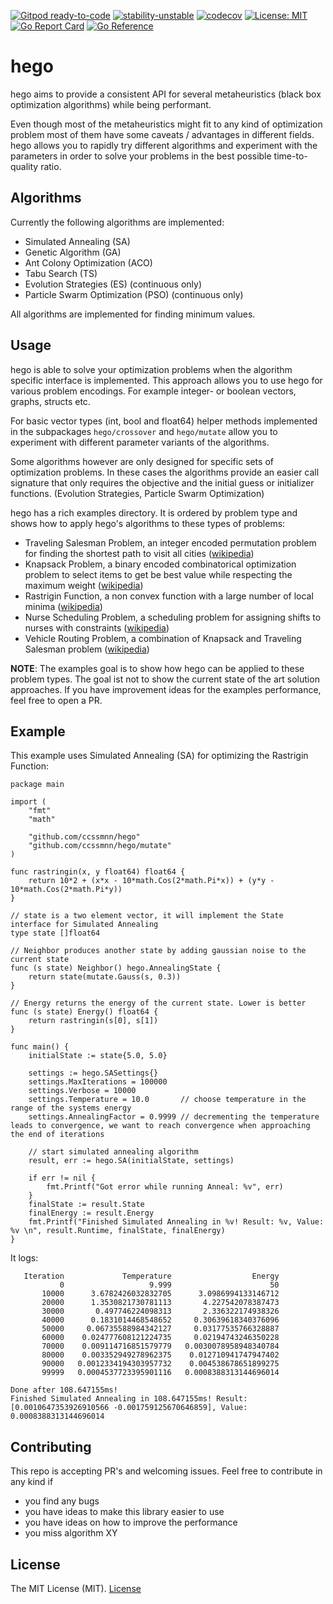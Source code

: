 [![Gitpod ready-to-code](https://img.shields.io/badge/Gitpod-ready--to--code-blue?logo=gitpod)](https://gitpod.io/#https://github.com/ccssmnn/hego) [![stability-unstable](https://img.shields.io/badge/stability-unstable-yellow.svg)](https://github.com/emersion/stability-badges#unstable) [![codecov](https://codecov.io/gh/ccssmnn/hego/branch/master/graph/badge.svg?token=F52EAPT69U)](https://codecov.io/gh/ccssmnn/hego) [![License: MIT](https://img.shields.io/badge/License-MIT-yellow.svg)](https://opensource.org/licenses/MIT) [![Go Report Card](https://goreportcard.com/badge/github.com/ccssmnn/hego)](https://goreportcard.com/report/github.com/ccssmnn/hego) [![Go Reference](https://pkg.go.dev/badge/github.com/ccssmnn/hego.svg)](https://pkg.go.dev/github.com/ccssmnn/hego)

# hego

hego aims to provide a consistent API for several metaheuristics (black box optimization algorithms) while being performant.

Even though most of the metaheuristics might fit to any kind of optimization problem most of them have some caveats / advantages in different fields. hego allows you to rapidly try different algorithms and experiment with the parameters in order to solve your problems in the best possible time-to-quality ratio.

## Algorithms

Currently the following algorithms are implemented:

- Simulated Annealing (SA)
- Genetic Algorithm (GA)
- Ant Colony Optimization (ACO)
- Tabu Search (TS)
- Evolution Strategies (ES) (continuous only)
- Particle Swarm Optimization (PSO) (continuous only)

All algorithms are implemented for finding minimum values.

## Usage

hego is able to solve your optimization problems when the algorithm specific interface is implemented. This approach allows you to use hego for various problem encodings. For example integer- or boolean vectors, graphs, structs etc.

For basic vector types (int, bool and float64) helper methods implemented in the subpackages `hego/crossover` and `hego/mutate` allow you to experiment with different parameter variants of the algorithms.

Some algorithms however are only designed for specific sets of optimization problems. In these cases the algorithms provide an easier call signature that only requires the objective and the initial guess or initializer functions. (Evolution Strategies, Particle Swarm Optimization)

hego has a rich examples directory. It is ordered by problem type and shows how to apply hego's algorithms to these types of problems:

- Traveling Salesman Problem, an integer encoded permutation problem for finding the shortest path to visit all cities ([wikipedia](https://en.wikipedia.org/wiki/Travelling_salesman_problem))
- Knapsack Problem, a binary encoded combinatorical optimization problem to select items to get be best value while respecting the maximum weight ([wikipedia](https://en.wikipedia.org/wiki/Knapsack_problem))
- Rastrigin Function, a non convex function with a large number of local minima ([wikipedia](https://en.wikipedia.org/wiki/Rastrigin_function))
- Nurse Scheduling Problem, a scheduling problem for assigning shifts to nurses with constraints ([wikipedia](https://en.wikipedia.org/wiki/Nurse_scheduling_problem))
- Vehicle Routing Problem, a combination of Knapsack and Traveling Salesman problem ([wikipedia](https://en.wikipedia.org/wiki/Vehicle_routing_problem))

**NOTE**: The examples goal is to show how hego can be applied to these problem types. The goal ist not to show the current state of the art solution approaches. If you have improvement ideas for the examples performance, feel free to open a PR.

## Example

This example uses Simulated Annealing (SA) for optimizing the Rastrigin Function:

```golang
package main

import (
	"fmt"
	"math"

	"github.com/ccssmnn/hego"
	"github.com/ccssmnn/hego/mutate"
)

func rastringin(x, y float64) float64 {
	return 10*2 + (x*x - 10*math.Cos(2*math.Pi*x)) + (y*y - 10*math.Cos(2*math.Pi*y))
}

// state is a two element vector, it will implement the State interface for Simulated Annealing
type state []float64

// Neighbor produces another state by adding gaussian noise to the current state
func (s state) Neighbor() hego.AnnealingState {
	return state(mutate.Gauss(s, 0.3))
}

// Energy returns the energy of the current state. Lower is better
func (s state) Energy() float64 {
	return rastringin(s[0], s[1])
}

func main() {
	initialState := state{5.0, 5.0}

	settings := hego.SASettings{}
	settings.MaxIterations = 100000
	settings.Verbose = 10000
	settings.Temperature = 10.0       // choose temperature in the range of the systems energy
	settings.AnnealingFactor = 0.9999 // decrementing the temperature leads to convergence, we want to reach convergence when approaching the end of iterations

	// start simulated annealing algorithm
	result, err := hego.SA(initialState, settings)

	if err != nil {
		fmt.Printf("Got error while running Anneal: %v", err)
	}
	finalState := result.State
	finalEnergy := result.Energy
	fmt.Printf("Finished Simulated Annealing in %v! Result: %v, Value: %v \n", result.Runtime, finalState, finalEnergy)
}
```

It logs:

```
   Iteration             Temperature                  Energy
           0                   9.999                      50
       10000      3.6782426032832705      3.0986994133146712
       20000      1.3530821730781113       4.227542078387473
       30000       0.497746224098313       2.336322174938326
       40000      0.1831014468548652     0.30639618340376096
       50000     0.06735588984342127     0.03177535766328887
       60000    0.024777608121224735     0.02194743246350228
       70000    0.009114716851579779   0.0030078958948340784
       80000    0.003352949278962375    0.012710941747947402
       90000   0.0012334194303957732    0.004538678651899275
       99999   0.0004537723395901116   0.0008388313144696014

Done after 108.647155ms!
Finished Simulated Annealing in 108.647155ms! Result: [0.0010647353926910566 -0.001759125670646859], Value: 0.0008388313144696014
```

## Contributing

This repo is accepting PR's and welcoming issues. Feel free to contribute in any kind if

- you find any bugs
- you have ideas to make this library easier to use
- you have ideas on how to improve the performance
- you miss algorithm XY

## License

The MIT License (MIT). [License](https://github.com/ccssmnn/hego)
